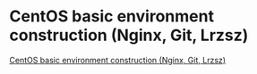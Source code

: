 # CentOS basic environment construction (Nginx, Git, Lrzsz)
[CentOS basic environment construction (Nginx, Git, Lrzsz)](https://aiwithcloud.com/2022/09/19/centos_basic_environment_construction_nginx_git_lrzsz/)